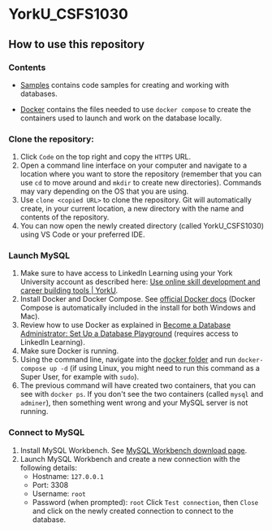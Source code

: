 # YorkU_CSFS1030

## How to use this repository

### Contents

- [Samples](./samples/) contains code samples for creating and working with databases.

- [Docker](./docker/) contains the files needed to use `docker compose` to create the containers used to launch and work on the database locally.

### Clone the repository:

1. Click `Code` on the top right and copy the `HTTPS` URL.
1. Open a command line interface on your computer and navigate to a location where you want to store the repository (remember that you can use `cd` to move around and `mkdir` to create new directories). Commands may vary depending on the OS that you are using.
1. Use `clone <copied URL>` to clone the repository. Git will automatically create, in your current location, a new directory with the name and contents of the repository.
1. You can now open the newly created directory (called YorkU_CSFS1030) using VS Code or your preferred IDE.

### Launch MySQL

1. Make sure to have access to LinkedIn Learning using your York University account as described here: [Use online skill development and career building tools | YorkU](https://careers.yorku.ca/student_topic/use-online-learning-tools). 
1. Install Docker and Docker Compose. See [official Docker docs](https://docs.docker.com/get-docker/) (Docker Compose is automatically included in the install for both Windows and Mac).
1. Review how to use Docker as explained in [Become a Database Administrator: Set Up a Database Playground](https://www.linkedin.com/learning/database-foundations-intro-to-databases/purpose-of-the-playground?autoSkip=true&autoplay=true&contextUrn=urn%3Ali%3AlyndaLearningPath%3A60d27301498e1230e45e3f0f&resume=false&u=2174970) (requires access to LinkedIn Learning).
1. Make sure Docker is running.
1. Using the command line, navigate into the [docker folder](./docker) and run `docker-compose up -d` (if using Linux, you might need to run this command as a Super User, for example with `sudo`).
1. The previous command will have created two containers, that you can see with `docker ps`. If you don't see the two containers (called `mysql` and `adminer`), then something went wrong and your MySQL server is not running.

### Connect to MySQL

1. Install MySQL Workbench. See [MySQL Workbench download page](https://dev.mysql.com/downloads/workbench/).
1. Launch MySQL Workbench and create a new connection with the following details:
   - Hostname: `127.0.0.1`
   - Port: 3308
   - Username: `root`
   - Password (when prompted): `root`
   Click `Test connection`, then `Close` and click on the newly created connection to connect to the database.